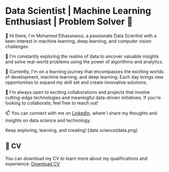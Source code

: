 # Data Scientist | Machine Learning Enthusiast | Problem Solver 🧠

👋 Hi there, I'm Mohamed Elhassnaoui,
a passionate Data Scientist with a keen interest in machine learning, deep learning, and computer vision challenges.

🔭 I'm constantly exploring the realms of data to uncover valuable insights and solve real-world problems using the power of algorithms and analytics.

🌱 Currently, I'm on a learning journey that encompasses the exciting worlds of development, machine learning, and deep learning. Each day brings new opportunities to expand my skill set and create innovative solutions.

💼 I'm always open to exciting collaborations and projects that involve cutting-edge technologies and meaningful data-driven initiatives. If you're looking to collaborate, feel free to reach out!

📫 You can connect with me on [LinkedIn](https://www.linkedin.com/in/mohamed-elhassnaoui-7a2162211/), where I share my thoughts and insights on data science and technology.

Keep exploring, learning, and creating!
[data science(data.png)
<!---
Elhassnaoui2001/Elhassnaoui2001 is a ✨ special ✨ repository because its `README.md` (this file) appears on your GitHub profile.
You can click the Preview link to take a look at your changes.
--->
<!-- My CV -->
## 📄 CV
You can download my CV to learn more about my qualifications and experience:
[Download CV](https://github.com/yourusername/CV/raw/main/your-cv-file.pdf)



